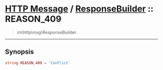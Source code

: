 # [HTTP Message](http.md) / [ResponseBuilder](http-ResponseBuilder.md) :: REASON_409
 > im\http\msg\ResponseBuilder
____

## Synopsis
```php
string REASON_409 = 'Conflict'
```
